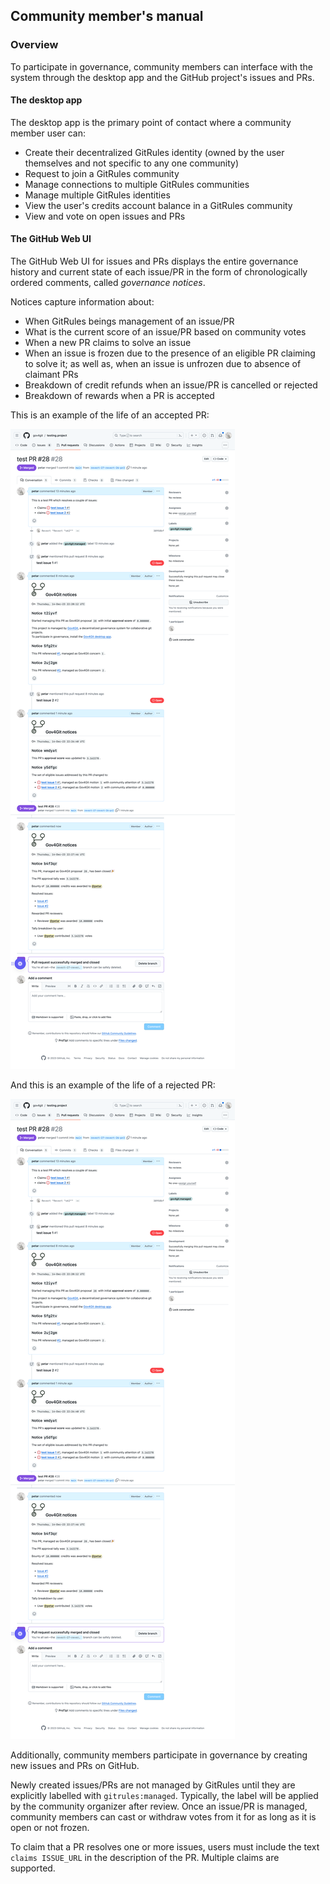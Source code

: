## Community member's manual

### Overview

To participate in governance, community members can interface with the system through the desktop app and the GitHub project's issues and PRs.

#### The desktop app

The desktop app is the primary point of contact where a community member user can:

- Create their decentralized GitRules identity (owned by the user themselves and not specific to any one community)
- Request to join a GitRules community
- Manage connections to multiple GitRules communities
- Manage multiple GitRules identities
- View the user's credits account balance in a GitRules community
- View and vote on open issues and PRs

#### The GitHub Web UI

The GitHub Web UI for issues and PRs displays the entire governance history and current state of each issue/PR in the form of chronologically ordered comments, called _governance notices_.

Notices capture information about:
- When GitRules beings management of an issue/PR
- What is the current score of an issue/PR based on community votes
- When a new PR claims to solve an issue
- When an issue is frozen due to the presence of an eligible PR claiming to solve it; as well as, when an issue is unfrozen due to absence of claimant PRs
- Breakdown of credit refunds when an issue/PR is cancelled or rejected
- Breakdown of rewards when a PR is accepted

This is an example of the life of an accepted PR:

![Life of an accepted PR](../materials/sample_life_of_accepted_pr.png)

And this is an example of the life of a rejected PR:

![Life of an accepted PR](../materials/sample_life_of_accepted_pr.png)

Additionally, community members participate in governance by creating new issues and PRs on GitHub.

Newly created issues/PRs are not managed by GitRules until they are explicitly labelled with `gitrules:managed`. Typically, the label will be applied by the community organizer after review. Once an issue/PR is managed, community members can cast or withdraw votes from it for as long as it is open or not frozen.

To claim that a PR resolves one or more issues, users must include the text `claims ISSUE_URL` in the description of the PR. Multiple claims are supported.
